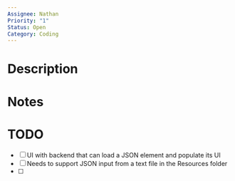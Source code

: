 ```yaml
---
Assignee: Nathan
Priority: "1"
Status: Open
Category: Coding
---
```


# Description



# Notes



# TODO

- [ ] UI with backend that can load a JSON element and populate its UI
- [ ] Needs to support JSON input from a text file in the Resources folder
- [ ] 



